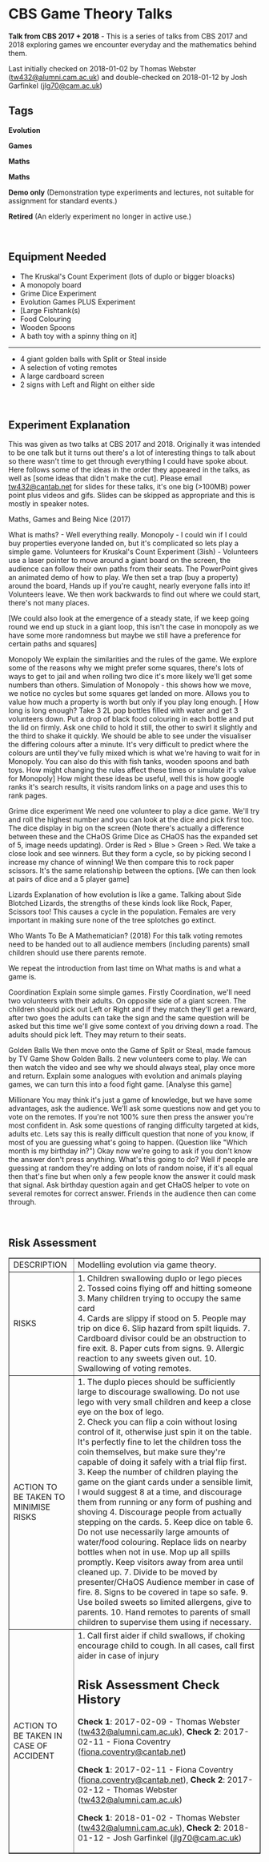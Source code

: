 # CBS Game Theory Talks

**Talk from CBS 2017 + 2018** - This is a series of talks from CBS 2017 and 2018 exploring games we encounter everyday and the mathematics behind them.

Last initially checked on 2018-01-02 by Thomas Webster (tw432@alumni.cam.ac.uk) and double-checked on 2018-01-12 by Josh Garfinkel (jlg70@cam.ac.uk)

## Tags
<!--- Start Tags (DO NOT REMOVE THIS COMMENT) --->

**Evolution**

**Games**

**Maths**

**Maths**

**Demo only** (Demonstration type experiments and lectures, not suitable for assignment for standard events.)

**Retired** (An elderly experiment no longer in active use.)
<!--- End Tags (DO NOT REMOVE THIS COMMENT) --->

<br/>

## Equipment Needed 
- The Kruskal's Count Experiment (lots of duplo or bigger bloacks)
- A monopoly board
- Grime Dice Experiment
- Evolution Games PLUS Experiment
- [Large Fishtank(s)
- Food Colouring
- Wooden Spoons
- A bath toy with a spinny thing on it]
- -----------------
- 4 giant golden balls with Split or Steal inside
- A selection of voting remotes
- A large cardboard screen
- 2 signs with Left and Right on either side

<br/>

## Experiment Explanation 

This was given as two talks at CBS 2017 and 2018. Originally it was intended to be one talk but it turns out there's a lot of interesting things to talk about so there wasn't time to get through everything I could have spoke about.
Here follows some of the ideas in the order they appeared in the talks, as well as [some ideas that didn't make the cut]. Please email tw432@cantab.net for slides for these talks, it's one big (>100MB) power point plus videos and gifs. Slides can be skipped as appropriate and this is mostly in speaker notes. 


Maths, Games and Being Nice (2017)


What is maths? - Well everything really.
Monopoly - I could win if I could buy properties everyone landed on, but it's complicated so lets play a simple game.
Volunteers for Kruskal's Count Experiment (3ish) - Volunteers use a laser pointer to move around a giant board on the screen, the audience can follow their own paths from their seats. The PowerPoint gives an animated demo of how to play. We then set a trap (buy a property) around the board, Hands up if you're caught, nearly everyone falls into it! Volunteers leave.
We then work backwards to find out where we could start, there's not many places. 

[We could also look at the emergence of a steady state, if we keep going round we end up stuck in a giant loop, this isn't the case in monopoly as we have some more randomness but maybe we still have a preference for certain paths and squares]

Monopoly
We explain the similarities and the rules of the game. We explore some of the reasons why we might prefer some squares, there's lots of ways to get to jail and when rolling two dice it's more likely we'll get some numbers than others.
Simulation of Monopoly - this shows how we move, we notice no cycles but some squares get landed on more.
Allows you to value how much a property is worth but only if you play long enough.
[ How long is long enough? Take 3 2L pop bottles filled with water and get 3 volunteers down. Put a drop of black food colouring in each bottle and put the lid on firmly. Ask one child to hold it still, the other to swirl it slightly and the third to shake it quickly. We should be able to see under the visualiser the differing colours after a minute. It's very difficult to predict where the colours are until they've fully mixed which is what we're having to wait for in Monopoly. You can also do this with fish tanks, wooden spoons and bath toys. How might changing the rules affect these times or simulate it's value for Monopoly]
How might these ideas be useful, well this is how google ranks it's search results, it visits random links on a page and uses this to rank pages.

Grime dice experiment
We need one volunteer to play a dice game. We'll try and roll the highest number and you can look at the dice and pick first too. The dice display in big on the screen (Note there's actually a difference between these and the CHaOS Grime Dice as CHaOS has the expanded set of 5, image needs updating). Order is Red > Blue > Green > Red. We take a close look and see winners. But they form a cycle, so by picking second I increase my chance of winning!
We then compare this to rock paper scissors. It's the same relationship between the options.
[We can then look at pairs of dice and a 5 player game]

Lizards
Explanation of how evolution is like a game.
Talking about Side Blotched Lizards, the strengths of these kinds look like Rock, Paper, Scissors too!
This causes a cycle in the population.
Females are very important in making sure none of the tree splotches go extinct.


Who Wants To Be A Mathematician? (2018)
For this talk voting remotes need to be handed out to all audience members (including parents) small children should use there parents remote.

We repeat the introduction from last time on What maths is and what a game is.

Coordination
Explain some simple games. Firstly Coordination, we'll need two volunteers with their adults. On opposite side of a giant screen. The children should pick out Left or Right and if they match they'll get a reward, after two goes the adults can take the sign and the same question will be asked but this time we'll give some context of you driving down a road. The adults should pick left. They may return to their seats.

Golden Balls
We then move onto the Game of Split or Steal, made famous by TV Game Show Golden Balls. 2 new volunteers come to play. We can then watch the video and see why we should always steal, play once more and return.
Explain some analogues with evolution and animals playing games, we can turn this into a food fight game.
[Analyse this game]

Millionare
You may think it's just a game of knowledge, but we have some advantages, ask the audience. We'll ask some questions now and get you to vote on the remotes. If you're not 100% sure then press the answer you're most confident in.
Ask some questions of ranging difficulty targeted at kids, adults etc.
Lets say this is really difficult question that none of you know, if most of you are guessing what's going to happen. (Question like "Which month is my birthday in?")
Okay now we're going to ask if you don't know the answer don't press anything.
What's this going to do? Well if people are guessing at random they're adding on lots of random noise, if it's all equal then that's fine but when only a few people know the answer it could mask that signal. 
Ask birthday question again and get CHaOS helper to vote on several remotes for correct answer. Friends in the audience then can come through.

<br/>

## Risk Assessment

<table border=1>
<tr><td>DESCRIPTION</td>
<td>
Modelling evolution via game theory.
</td></tr>
<tr><td>RISKS</td><td>
1.     Children swallowing duplo or lego pieces<br>
2.	Tossed coins flying off and hitting someone<br>
3.	Many children trying to occupy the same card <br>
4.     Cards are slippy if stood on 
5.     People may trip on dice
6.     Slip hazard from spilt liquids.
7.     Cardboard divisor could be an obstruction to fire exit.
8.     Paper cuts from signs.
9.     Allergic reaction to any sweets given out.
10.   Swallowing of voting remotes.
</td></tr>
<tr><td>ACTION TO BE TAKEN TO MINIMISE RISKS</td><td>
1.	 The duplo pieces should be sufficiently large to discourage swallowing. Do not use lego with very small children and keep a close eye on the box of lego.<br>
2.	Check you can flip a coin without losing control of it, otherwise just spin it on the table. It's perfectly fine to let the children toss the coin themselves, but make sure they're capable of doing it safely with a trial flip first.
3.	Keep the number of children playing the game on the giant cards under a sensible limit, I would suggest 8 at a time, and discourage them from running or any form of pushing and shoving
4.     Discourage people from actually stepping on the cards.
5.     Keep dice on table
6.     Do not use necessarily large amounts of water/food colouring. Replace lids on nearby bottles when not in use. Mop up all spills promptly. Keep visitors away from area until cleaned up.
7.     Divide to be moved by presenter/CHaOS Audience member in case of fire.
8.     Signs to be covered in tape so safe.
9.     Use boiled sweets so limited allergens, give to parents.
10.   Hand remotes to parents of small children to supervise them using if necessary. 
</td></tr>
<tr><td>ACTION TO BE TAKEN IN CASE OF ACCIDENT</td><td>
1. Call first aider if child swallows, if choking encourage child to cough. 
In all cases, call first aider in case of injury 

<br/>

## Risk Assessment Check History 

**Check 1**: 2017-02-09 - Thomas Webster (tw432@alumni.cam.ac.uk), **Check 2**: 2017-02-11 - Fiona Coventry (fiona.coventry@cantab.net)

**Check 1**: 2017-02-11 - Fiona Coventry (fiona.coventry@cantab.net), **Check 2**: 2017-02-12 - Thomas Webster (tw432@alumni.cam.ac.uk)

**Check 1**: 2018-01-02 - Thomas Webster (tw432@alumni.cam.ac.uk), **Check 2**: 2018-01-12 - Josh Garfinkel (jlg70@cam.ac.uk)